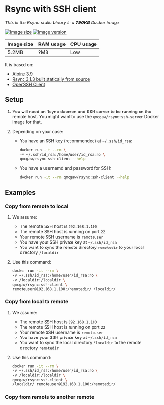 # Rsync with SSH client

*This is the Rsync static binary in a **790KB** Docker image*

[![Image size](https://images.microbadger.com/badges/image/qmcgaw/rsync:ssh-client.svg)](https://microbadger.com/images/qmcgaw/rsync:ssh-client)
[![Image version](https://images.microbadger.com/badges/version/qmcgaw/rsync:ssh-client.svg)](https://microbadger.com/images/qmcgaw/rsync:ssh-client)

| Image size | RAM usage | CPU usage |
| --- | --- | --- |
| 5.2MB | ?MB | Low |

It is based on:

- [Alpine 3.9](https://alpinelinux.org)
- [Rsync 3.1.3 built statically from source](https://rsync.samba.org/)
- [OpenSSH Client](https://pkgs.alpinelinux.org/package/v3.9/main/x86_64/openssh-client)

## Setup

1. You will need an Rsync daemon and SSH server to be running on the remote host. You might want to use the `qmcgaw/rsync:ssh-server` Docker image for that.

1. Depending on your case:
    - You have an SSH key (recommended) at `~/.ssh/id_rsa`:

        ```sh
        docker run -it --rm \
        -v ~/.ssh/id_rsa:/home/user/id_rsa:ro \
        qmcgaw/rsync:ssh-client --help
        ```

    - You have a usernamd and password for SSH:

        ```sh
        docker run -it --rm qmcgaw/rsync:ssh-client --help
        ```

## Examples

### Copy from remote to local

1. We assume:
    - The remote SSH host is `192.168.1.100`
    - The remote SSH host is running on port `22`
    - Your remote SSH username is `remoteuser`
    - You have your SSH private key at `~/.ssh/id_rsa`
    - You want to sync the remote directory `remotedir` to your local directory `/localdir`
1. Use this command:

    ```sh
    docker run -it --rm \
    -v ~/.ssh/id_rsa:/home/user/id_rsa:ro \
    -v /localdir:/localdir \
    qmcgaw/rsync:ssh-client \
    remoteuser@192.168.1.100:/remotedir/ /localdir/
    ```

### Copy from local to remote

1. We assume:
    - The remote SSH host is `192.168.1.100`
    - The remote SSH host is running on port `22`
    - Your remote SSH username is `remoteuser`
    - You have your SSH private key at `~/.ssh/id_rsa`
    - You want to sync the local directory `/localdir` to the remote directory `remotedir`
1. Use this command:

    ```sh
    docker run -it --rm \
    -v ~/.ssh/id_rsa:/home/user/id_rsa:ro \
    -v /localdir:/localdir \
    qmcgaw/rsync:ssh-client \
    /localdir/ remoteuser@192.168.1.100:/remotedir/
    ```

### Copy from remote to another remote

